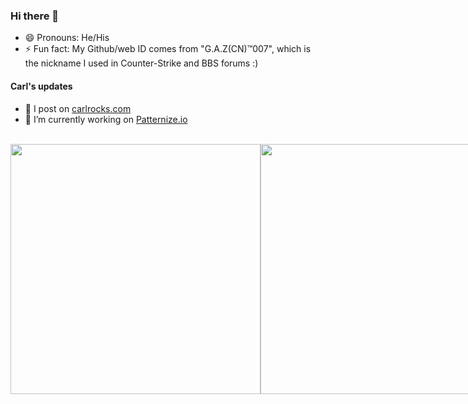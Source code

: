
### Hi there 👋 

- 😄 Pronouns: He/His
- ⚡ Fun fact: My Github/web ID comes from "G.A.Z(CN)™️007", which is the nickname I used in Counter-Strike and BBS forums :)

#### Carl's updates
- 🔮 I post on [carlrocks.com](https://www.carlrocks.com)
- 🔭 I’m currently working on [Patternize.io](https://patternize.github.io/)

<br/>

<div style="display: flex; align-items: center;">
  <img src="https://readme-daily-quotes.vercel.app/api?author=Steve+Jobs&quote=The+ones+who+are+crazy+enough+to+think+that+they+can+change+the+world,+are+the+ones+who+do.&theme=radical" width="400">
  <a href="https://steamcommunity.com/id/gazcn007/">
    <img src="https://github-readme-steam-card.vercel.app/status/?steamid=76561198027686293&animated_avatar=true&show_recent_game_bg=true" width="400">
  </a>
</div>
